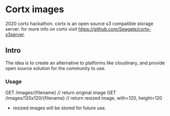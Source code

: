 # Cortx images

2020 cortx hackathon.
cortx is an open source s3 compatible storage server.
for more info on cortx visit https://github.com/Seagate/cortx-s3server.

## Intro

The idea is to create an alternative to platforms like cloudinary, and provide open source solution for the community to use.

### Usage

GET /images/{filename} // return original image
GET /images/120x120/{filename} // return resized image, with=120, height=120

* resized images will be stored for future use.
